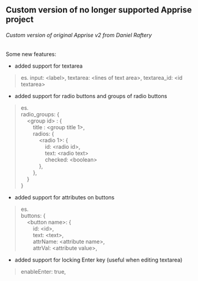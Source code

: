 ## Custom version of no longer supported Apprise project
###### Custom version of original Apprise v2 from Daniel Raftery

Some new features:

- added support for textarea
> es.
> input: \<label\>, textarea: \<lines of text area\>, textarea_id: \<id textarea\>

- added support for radio buttons and groups of radio buttons
> es.<br>
> radio_groups: {<br>
> &nbsp;&nbsp;&nbsp;&nbsp;\<group id\> : {<br>
> &nbsp;&nbsp;&nbsp;&nbsp;&nbsp;&nbsp;&nbsp;&nbsp;title : \<group title 1\>,<br>
> &nbsp;&nbsp;&nbsp;&nbsp;&nbsp;&nbsp;&nbsp;&nbsp;radios: {<br>
>	&nbsp;&nbsp;&nbsp;&nbsp;&nbsp;&nbsp;&nbsp;&nbsp;&nbsp;&nbsp;&nbsp;&nbsp;\<radio 1\>: {<br>
>	&nbsp;&nbsp;&nbsp;&nbsp;&nbsp;&nbsp;&nbsp;&nbsp;&nbsp;&nbsp;&nbsp;&nbsp;&nbsp;&nbsp;&nbsp;&nbsp;id:	\<radio id\>,<br>
>	&nbsp;&nbsp;&nbsp;&nbsp;&nbsp;&nbsp;&nbsp;&nbsp;&nbsp;&nbsp;&nbsp;&nbsp;&nbsp;&nbsp;&nbsp;&nbsp;text: \<radio text\><br>
>	&nbsp;&nbsp;&nbsp;&nbsp;&nbsp;&nbsp;&nbsp;&nbsp;&nbsp;&nbsp;&nbsp;&nbsp;&nbsp;&nbsp;&nbsp;&nbsp;checked: \<boolean\><br>
>	&nbsp;&nbsp;&nbsp;&nbsp;&nbsp;&nbsp;&nbsp;&nbsp;&nbsp;&nbsp;&nbsp;&nbsp;},<br>
>	&nbsp;&nbsp;&nbsp;&nbsp;&nbsp;&nbsp;&nbsp;&nbsp;},<br>
>	&nbsp;&nbsp;&nbsp;&nbsp;}<br>
>	}

- added support for attributes on buttons
> es.<br>
> buttons: {<br>
> &nbsp;&nbsp;&nbsp;&nbsp;\<button name\>: {<br>
>&nbsp;&nbsp;&nbsp;&nbsp;&nbsp;&nbsp;&nbsp;&nbsp;id: \<id\>,<br>
>&nbsp;&nbsp;&nbsp;&nbsp;&nbsp;&nbsp;&nbsp;&nbsp;text:	\<text\>,<br>
>&nbsp;&nbsp;&nbsp;&nbsp;&nbsp;&nbsp;&nbsp;&nbsp;attrName: \<attribute name\>,<br>
>&nbsp;&nbsp;&nbsp;&nbsp;&nbsp;&nbsp;&nbsp;&nbsp;attrVal:	\<attribute value\>,<br>


- added support for locking Enter key (useful when editing textarea)
> enableEnter: true,

